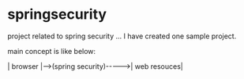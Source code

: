 # springsecurity
project related to spring security ...
I have created one sample project.


main concept is like below:



| browser  |-->(spring security)----->| web resouces|
